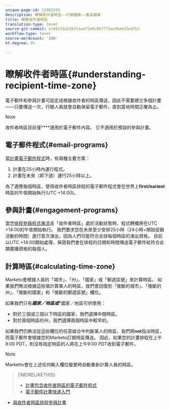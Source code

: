 ```yaml
---
unique-page-id: 12983291
description: 瞭解收件者時區——行銷檔案——產品檔案
title: 瞭解收件者時區
translation-type: tm+mt
source-git-commit: e149133a5383faaef5e9c9b7775ae36e633ed7b1
workflow-type: tm+mt
source-wordcount: '390'
ht-degree: 0%

---
```



# 瞭解收件者時區{#understanding-recipient-time-zone}

電子郵件和參與計畫可設定成根據收件者的時區傳送，因此不需要建立多個計畫——只要傳送一次，行銷人員就會自動保留電子郵件，直到當地時間正確為止。

>[!NOTE]
>
>收件者時區目前僅&#x200B;****&#x200B;適用於電子郵件內容。 它不適用於預設的參與計畫。

## 電子郵件程式{#email-programs}

當[計畫電子郵件程式](schedule-email-programs-with-recipient-time-zone.md)時，有兩種主要方案：

1. 計畫在25小時內運行程式。
1. 計畫在未來（即下週）運行25小時以上。

為了適應每個時區，使用收件者時區排程的電子郵件程式會在世界上&#x200B;**first/eariest**&#x200B;時區的午夜開始執行(UTC +14:00)。

## 參與計畫{#engagement-programs}

當您[排程參與程式串流](../../../../../product-docs/email-marketing/drip-nurturing/engagement-program-streams/set-stream-cadence/schedule-engagement-programs-with-recipient-time-zone.md)且「收件者時區」處於活動狀態時，程式轉播將在UTC +14:00的午夜開始執行。 我們要求您在未來至少安排25小時（24小時+開始促銷活動的時間）進行首次演出，因為人們可能符合全球每個時區的演出資格。 目前以UTC +14:00開始處理，保證我們會在排程的日期和時間傳送電子郵件給符合此類廣播資格的每個人。

## 計算時區{#calculating-time-zone}

Marketo會根據人員的「城市」、「州」、「國家」或「郵遞區號」來計算時區。 如果我們無法根據這些值計算某人的時區，我們會回復到「推斷的城市」、「推斷的州」、「推斷的國家」和「推斷的郵遞區號」欄位。

如果我們只有***國家／地區或&#x200B;****&#x200B;國家／地區可供使用：

* 對於三個或三個以下時區的國家，我們選擇中間時區。
* 對於兩個時區的州，我們選擇兩個時區中較早的。

如果我們仍無法從這些欄位的任意組合中判斷某人的時區，我們將&#x200B;**not**&#x200B;指派時區，而電子郵件會根據您的Marketo訂閱時區傳送。 因此，如果您的計畫排程在上午9:00 PDT，則沒有指定時區的人將在上午9:00 PDT收到電子郵件。

>[!NOTE]
>
>Marketto會在上述任何輸入欄位變更時自動重新計算人員的時區。

>[!MORELIKETHIS]
>
>* [計畫包含收件者時區的電子郵件程式](schedule-email-programs-with-recipient-time-zone.md)
>* [電子郵件計畫快速入門](../../../../../product-docs/email-marketing/email-programs/email-program-actions/head-start-for-email-programs.md)

   >
   >
* [與收件者時區排程參與計畫](../../../../../product-docs/email-marketing/drip-nurturing/engagement-program-streams/set-stream-cadence/schedule-engagement-programs-with-recipient-time-zone.md)

>



